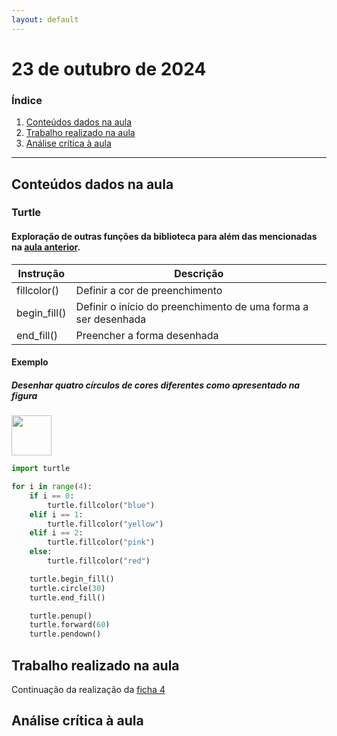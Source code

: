 ```yaml
---
layout: default
---
```


# 23 de outubro de 2024

<h3><b>Índice</b></h3>

1. [Conteúdos dados na aula](#conteúdos-dados-na-aula)
2. [Trabalho realizado na aula](#trabalho-realizado-na-aula)
3. [Análise crítica à aula](#análise-crítica-à-aula)

---

## Conteúdos dados na aula

### Turtle

#### Exploração de outras funções da biblioteca para além das mencionadas na [aula anterior](aula_18_outubro.md).

| Instrução | Descrição |
| --- | --- |
| fillcolor() | Definir a cor de preenchimento |
| begin_fill() | Definir o início do preenchimento de uma forma a ser desenhada |
| end_fill() | Preencher a forma desenhada |

#### Exemplo

##### Desenhar quatro círculos de cores diferentes como apresentado na figura

<img src="https://1pedroalmeida.github.io/aplicacoesinf/imgs/aula_23_outubro_circulos.png" height="64"/>

```python
import turtle

for i in range(4):
    if i == 0:
        turtle.fillcolor("blue")
    elif i == 1:
        turtle.fillcolor("yellow")
    elif i == 2:
        turtle.fillcolor("pink")
    else:
        turtle.fillcolor("red")

    turtle.begin_fill()
    turtle.circle(30)
    turtle.end_fill()

    turtle.penup()
    turtle.forward(60)
    turtle.pendown()
```

## Trabalho realizado na aula

Continuação da realização da [ficha 4](../trabalhos/D1_PedroAlmeida_Ficha04.py)

## Análise crítica à aula

